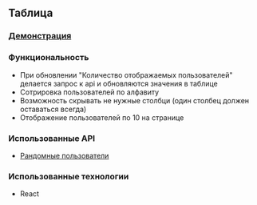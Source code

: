 ## Таблица

### [Демонстрация](https://murat29.github.io/test-task-anecdotes/)

### Функциональность 
* При обновлении "Количество отображаемых пользователей" делается запрос к api и обновляются значения в таблице
* Сотрировка пользователей по алфавиту
* Возможность скрывать не нужные столбци (один столбец должен оставаться всегда)
* Отображение пользователей по 10 на странице

### Использованные API
* [Рандомные пользователи](https://api.randomuser.me)

### Использованные технологии
* React
